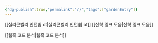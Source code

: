 ```yaml
---
{"dg-publish":true,"permalink":"//","tags":["gardenEntry"]}
---
```


[[실리콘벨리 인턴쉽 ot\|실리콘벨리 인턴쉽 ot]]
[[산학 링크 모음\|산학 링크 모음]]

[[웹훅 코드 분석\|웹훅 코드 분석]]